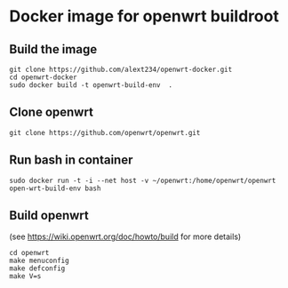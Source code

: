 # Docker image for openwrt buildroot

## Build the image 

```
git clone https://github.com/alext234/openwrt-docker.git
cd openwrt-docker
sudo docker build -t openwrt-build-env  .
```


## Clone openwrt

```
git clone https://github.com/openwrt/openwrt.git
```

## Run bash in container

```
sudo docker run -t -i --net host -v ~/openwrt:/home/openwrt/openwrt open-wrt-build-env bash
```

## Build openwrt 
(see https://wiki.openwrt.org/doc/howto/build for more details) 

```
cd openwrt
make menuconfig
make defconfig
make V=s
```
